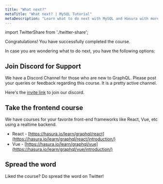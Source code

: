 ```yaml
---
title: "What next?"
metaTitle: "What next? | MySQL Tutorial"
metaDescription: "Learn what to do next with MySQL and Hasura with more community resources. Join our discord channel for support."
---
```


import TwitterShare from './twitter-share';

Congratulations! You have successfully completed the course.

In case you are wondering what to do next, you have the following options:

## Join Discord for Support

We have a Discord Channel for those who are new to GraphQL. Please post your queries or feedback regarding this course. It is a pretty active channel.

Here's the [invite link](https://discord.com/invite/hasura) to join our discord.

## Take the frontend course

We have courses for your favorite front-end frameworks like React, Vue, etc using a realtime backend.

- React - [https://hasura.io/learn/graphql/react](https://hasura.io/learn/graphql/react/introduction/)
- Vue - [https://hasura.io/learn/graphql/vue](https://hasura.io/learn/graphql/vue/introduction/)

## Spread the word

Liked the course?
Do spread the word on Twitter! <TwitterShare />
